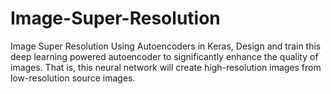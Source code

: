 # Image-Super-Resolution
Image Super Resolution Using Autoencoders in Keras, Design and train this deep learning powered autoencoder to significantly enhance the quality of images. That is, this neural network will create high-resolution images from low-resolution source images.

